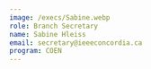 ```yaml
---
image: /execs/Sabine.webp
role: Branch Secretary
name: Sabine Hleiss
email: secretary@ieeeconcordia.ca
program: COEN
---
```


